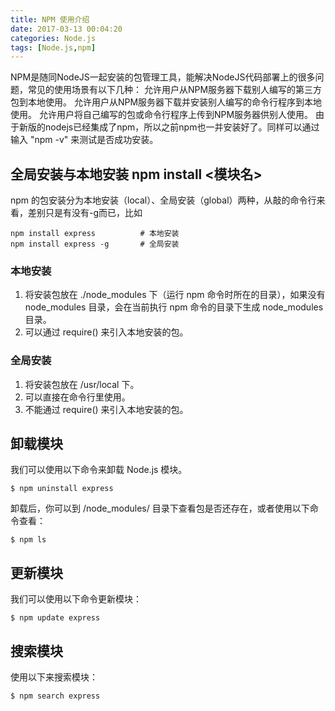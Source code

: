 ```yaml
---
title: NPM 使用介绍
date: 2017-03-13 00:04:20
categories: Node.js
tags: [Node.js,npm]
---
```

NPM是随同NodeJS一起安装的包管理工具，能解决NodeJS代码部署上的很多问题，常见的使用场景有以下几种：
允许用户从NPM服务器下载别人编写的第三方包到本地使用。
允许用户从NPM服务器下载并安装别人编写的命令行程序到本地使用。
允许用户将自己编写的包或命令行程序上传到NPM服务器供别人使用。
由于新版的nodejs已经集成了npm，所以之前npm也一并安装好了。同样可以通过输入 "npm -v" 来测试是否成功安装。
<!-- more -->
## 全局安装与本地安装 npm install <模块名>
npm 的包安装分为本地安装（local）、全局安装（global）两种，从敲的命令行来看，差别只是有没有-g而已，比如
``` shell
npm install express          # 本地安装
npm install express -g       # 全局安装
```
### 本地安装
1. 将安装包放在 ./node_modules 下（运行 npm 命令时所在的目录），如果没有 node_modules 目录，会在当前执行 npm 命令的目录下生成 node_modules 目录。
2. 可以通过 require() 来引入本地安装的包。
### 全局安装
1. 将安装包放在 /usr/local 下。
2. 可以直接在命令行里使用。
3. 不能通过 require() 来引入本地安装的包。
## 卸载模块
我们可以使用以下命令来卸载 Node.js 模块。
``` shell
$ npm uninstall express
```
卸载后，你可以到 /node_modules/ 目录下查看包是否还存在，或者使用以下命令查看：
``` shell
$ npm ls
```
## 更新模块
我们可以使用以下命令更新模块：
``` shell
$ npm update express
```
## 搜索模块
使用以下来搜索模块：
``` shell
$ npm search express
```